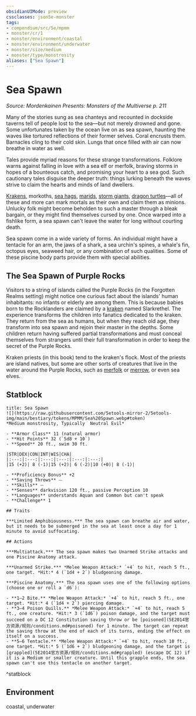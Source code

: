 ```yaml
---
obsidianUIMode: preview
cssclasses: json5e-monster
tags:
- compendium/src/5e/mpmm
- monster/cr/1
- monster/environment/coastal
- monster/environment/underwater
- monster/size/medium
- monster/type/monstrosity
aliases: ["Sea Spawn"]
---
```

# Sea Spawn
*Source: Mordenkainen Presents: Monsters of the Multiverse p. 211*  

Many of the stories sung as sea chanteys and recounted in dockside taverns tell of people lost to the sea—but not merely drowned and gone. Some unfortunates taken by the ocean live on as sea spawn, haunting the waves like tortured reflections of their former selves. Coral encrusts them. Barnacles cling to their cold skin. Lungs that once filled with air can now breathe in water as well.

Tales provide myriad reasons for these strange transformations. Folklore warns against falling in love with a sea elf or merfolk, braving storms in hopes of a bounteous catch, and promising your heart to a sea god. Such cautionary tales disguise the deeper truth: things lurking beneath the waves strive to claim the hearts and minds of land dwellers.

[Krakens](5E2014官方资源/bestiary/monstrosity/kraken.md), morkoths, [sea hags](5E2014官方资源/bestiary/fey/sea-hag.md), [marids](5E2014官方资源/bestiary/elemental/marid.md), [storm giants](5E2014官方资源/bestiary/giant/storm-giant.md), [dragon turtles](5E2014官方资源/bestiary/dragon/dragon-turtle.md)—all of these and more can mark mortals as their own and claim them as minions. Unlucky folk might become beholden to such a master through a bleak bargain, or they might find themselves cursed by one. Once warped into a fishlike form, a sea spawn can't leave the water for long without courting death.

Sea spawn come in a wide variety of forms. An individual might have a tentacle for an arm, the jaws of a shark, a sea urchin's spines, a whale's fin, octopus eyes, seaweed hair, or any combination of such qualities. Some of these piscine body parts provide them with special abilities.

## The Sea Spawn of Purple Rocks

Visitors to a string of islands called the Purple Rocks (in the Forgotten Realms setting) might notice one curious fact about the islands' human inhabitants: no infants or elderly are among them. This is because babies born to the Rocklanders are claimed by a [kraken](5E2014官方资源/bestiary/monstrosity/kraken.md) named Slarkrethel. The experience transforms the children into fanatics dedicated to the kraken. They return from the sea as humans, but when they reach old age, they transform into sea spawn and rejoin their master in the depths. Some children return having suffered partial transformations and must conceal themselves from strangers until their full transformation in order to keep the secret of the Purple Rocks.

Kraken priests (in this book) tend to the kraken's flock. Most of the priests are island natives, but some are other sorts of creatures that live in the water around the Purple Rocks, such as [merfolk](5E2014官方资源/bestiary/humanoid/merfolk.md) or [merrow](5E2014官方资源/bestiary/monstrosity/merrow.md), or even sea elves.

## Statblock

```ad-statblock
title: Sea Spawn
![](https://raw.githubusercontent.com/5etools-mirror-2/5etools-img/main/bestiary/tokens/MPMM/Sea%20Spawn.webp#token)
*Medium monstrosity, Typically  Neutral Evil*

- **Armor Class** 11 (natural armor)
- **Hit Points** 32 (`5d8 + 10`)
- **Speed** 20 ft., swim 30 ft.

|STR|DEX|CON|INT|WIS|CHA|
|:---:|:---:|:---:|:---:|:---:|:---:|
|15 (+2)| 8 (-1)|15 (+2)| 6 (-2)|10 (+0)| 8 (-1)|

- **Proficiency Bonus** +2
- **Saving Throws** ⏤
- **Skills** ⏤
- **Senses** darkvision 120 ft., passive Perception 10
- **Languages** understands Aquan and Common but can't speak
- **Challenge** 1

## Traits

***Limited Amphibiousness.*** The sea spawn can breathe air and water, but it needs to be submerged in the sea at least once a day for 1 minute to avoid suffocating.

## Actions

***Multiattack.*** The sea spawn makes two Unarmed Strike attacks and one Piscine Anatomy attack.

***Unarmed Strike.*** *Melee Weapon Attack:* `+4` to hit, reach 5 ft., one target. *Hit:* 4 (`1d4 + 2`) bludgeoning damage.

***Piscine Anatomy.*** The sea spawn uses one of the following options (choose one or roll a `d6`):

- **1–2 Bite.** *Melee Weapon Attack:* `+4` to hit, reach 5 ft., one target. *Hit:* 4 (`1d4 + 2`) piercing damage.  
- **3–4 Poison Quills.** *Melee Weapon Attack:* `+4` to hit, reach 5 ft., one creature. *Hit:* 3 (`1d6`) poison damage, and the target must succeed on a DC 12 Constitution saving throw or be [poisoned](5E2014官方资源/规则/conditions.md#poisoned) for 1 minute. The target can repeat the saving throw at the end of each of its turns, ending the effect on itself on a success.  
- **5–6 Tentacle.** *Melee Weapon Attack:* `+4` to hit, reach 10 ft., one target. *Hit:* 5 (`1d6 + 2`) bludgeoning damage, and the target is [grappled](5E2014官方资源/规则/conditions.md#grappled) (escape DC 12) if it is a Medium or smaller creature. Until this grapple ends, the sea spawn can't use this tentacle on another target.  
```
^statblock

## Environment

coastal, underwater